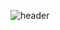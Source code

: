 ![header](https://capsule-render.vercel.app/api?type=waving&color=auto&height=300&section=header&text=YounBae%27s%20Github&fontSize=80&animation=fadeIn&fontAlignY=38&desc=Welcome%20to%20my%20Github%20Page&descAlignY=51&descAlign=62)

